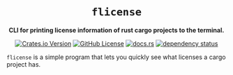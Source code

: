 <div align="center">

# `flicense`
**CLI for printing license information of rust cargo projects to the terminal.**

[![Crates.io Version](https://img.shields.io/crates/v/flicense)](https://crates.io/crates/flicense)
[![GitHub License](https://img.shields.io/github/license/WyvernIXTL/license-fetcher)](https://github.com/WyvernIXTL/license-fetcher/blob/main/LICENSE)
[![docs.rs](https://img.shields.io/docsrs/flicense)](https://docs.rs/flicense)
[![dependency status](https://deps.rs/repo/github/WyvernIXTL/flicense/status.svg)](https://deps.rs/repo/github/WyvernIXTL/flicense)

</div>

`flicense` is a simple program that lets you quickly see what licenses a cargo project has.
